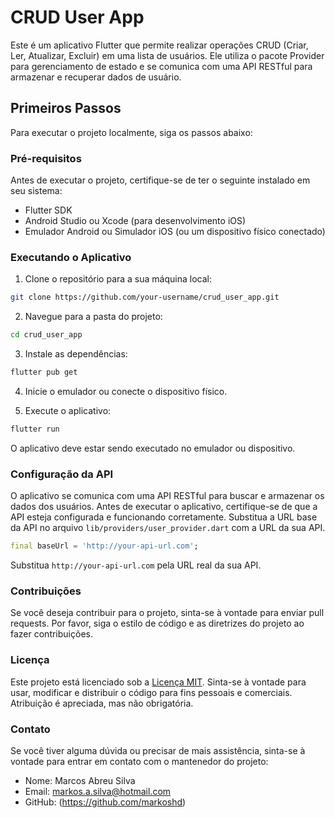 # CRUD User App

Este é um aplicativo Flutter que permite realizar operações CRUD (Criar, Ler, Atualizar, Excluir) em uma lista de usuários. Ele utiliza o pacote Provider para gerenciamento de estado e se comunica com uma API RESTful para armazenar e recuperar dados de usuário.

## Primeiros Passos

Para executar o projeto localmente, siga os passos abaixo:

### Pré-requisitos

Antes de executar o projeto, certifique-se de ter o seguinte instalado em seu sistema:

- Flutter SDK
- Android Studio ou Xcode (para desenvolvimento iOS)
- Emulador Android ou Simulador iOS (ou um dispositivo físico conectado)

### Executando o Aplicativo

1. Clone o repositório para a sua máquina local:

```bash
git clone https://github.com/your-username/crud_user_app.git
```

2. Navegue para a pasta do projeto:

```bash
cd crud_user_app
```

3. Instale as dependências:

```bash
flutter pub get
```

4. Inicie o emulador ou conecte o dispositivo físico.

5. Execute o aplicativo:

```bash
flutter run
```

O aplicativo deve estar sendo executado no emulador ou dispositivo.

### Configuração da API

O aplicativo se comunica com uma API RESTful para buscar e armazenar os dados dos usuários. Antes de executar o aplicativo, certifique-se de que a API esteja configurada e funcionando corretamente. Substitua a URL base da API no arquivo `lib/providers/user_provider.dart` com a URL da sua API.

```dart
final baseUrl = 'http://your-api-url.com';
```

Substitua `http://your-api-url.com` pela URL real da sua API.

### Contribuições

Se você deseja contribuir para o projeto, sinta-se à vontade para enviar pull requests. Por favor, siga o estilo de código e as diretrizes do projeto ao fazer contribuições.

### Licença

Este projeto está licenciado sob a [Licença MIT](LICENSE). Sinta-se à vontade para usar, modificar e distribuir o código para fins pessoais e comerciais. Atribuição é apreciada, mas não obrigatória.

### Contato

Se você tiver alguma dúvida ou precisar de mais assistência, sinta-se à vontade para entrar em contato com o mantenedor do projeto:

- Nome: Marcos Abreu Silva
- Email: markos.a.silva@hotmail.com
- GitHub: (https://github.com/markoshd)

